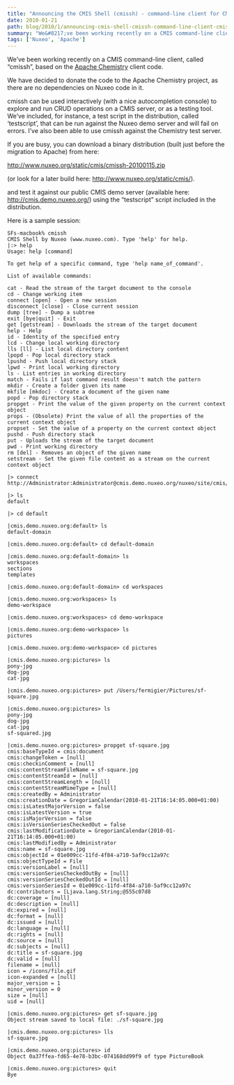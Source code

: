 ```yaml
---
title: "Announcing the CMIS Shell (cmissh) - command-line client for CMIS"
date: 2010-01-21
path: blog/2010/1/announcing-cmis-shell-cmissh-command-line-client-cmis
summary: "We&#8217;ve been working recently on a CMIS command-line client, called &#8220;cmissh&#8221;, based on the Apache Chemistry client code."
tags: ['Nuxeo', 'Apache']
---
```


<p>We&#8217;ve been working recently on a CMIS command-line client, called
&#8220;cmissh&#8221;, based on the <a href="http://incubator.apache.org/chemistry">Apache Chemistry</a>
client code.</p> 
<p>We have decided to donate the code to the Apache Chemistry project, as
there are no dependencies on Nuxeo code in it.</p> 
<p>cmissh can be used interactively (with a nice autocompletion console)
to explore and run CRUD operations on a CMIS server, or as a testing
tool. We&#8217;ve included, for instance, a test script in the distribution,
called &#8216;testscript&#8217;, that can be run against the Nuxeo demo server and
will fail on errors. I&#8217;ve also been able to use cmissh against the
Chemistry test server.</p> 
<p>If you are busy, you can download a binary distribution (built just
before the migration to Apache) from here:</p> 
<p><a href="http://www.nuxeo.org/static/cmis/cmissh-20100115.zip">http://www.nuxeo.org/static/cmis/cmissh-20100115.zip</a></p> 
<p>(or look for a later build here: <a href="http://www.nuxeo.org/static/cmis/">http://www.nuxeo.org/static/cmis/</a>).</p> 
<p>and test it against our public CMIS demo server (available here:
<a href="http://cmis.demo.nuxeo.org/">http://cmis.demo.nuxeo.org/</a>) using the &#8220;testscript&#8221; script included
in the distribution.</p> 
<p>Here is a sample session:</p> 

<pre><code class="prettyprint lang-text">SFs-macbook% cmissh
CMIS Shell by Nuxeo (www.nuxeo.com). Type 'help' for help.
|:&gt; help
Usage: help [command]

To get help of a specific command, type 'help name_of_command'.

List of available commands:

cat - Read the stream of the target document to the console
cd - Change working item
connect [open] - Open a new session
disconnect [close] - Close current session
dump [tree] - Dump a subtree
exit [bye|quit] - Exit
get [getstream] - Downloads the stream of the target document
help - Help
id - Identity of the specified entry
lcd - Change local working directory
lls [ll] - List local directory content
lpopd - Pop local directory stack
lpushd - Push local directory stack
lpwd - Print local working directory
ls - List entries in working directory
match - Fails if last command result doesn't match the pattern
mkdir - Create a folder given its name
mkfile [mkdoc] - Create a document of the given name
popd - Pop directory stack
propget - Print the value of the given property on the current context object
props - (Obsolete) Print the value of all the properties of the current context object
propset - Set the value of a property on the current context object
pushd - Push directory stack
put - Uploads the stream of the target document
pwd - Print working directory
rm [del] - Removes an object of the given name
setstream - Set the given file content as a stream on the current context object

|&gt; connect http://Administrator:Administrator@cmis.demo.nuxeo.org/nuxeo/site/cmis/repository

|&gt; ls
default

|&gt; cd default

|cmis.demo.nuxeo.org:default&gt; ls
default-domain

|cmis.demo.nuxeo.org:default&gt; cd default-domain

|cmis.demo.nuxeo.org:default-domain&gt; ls
workspaces
sections
templates

|cmis.demo.nuxeo.org:default-domain&gt; cd workspaces

|cmis.demo.nuxeo.org:workspaces&gt; ls
demo-workspace

|cmis.demo.nuxeo.org:workspaces&gt; cd demo-workspace

|cmis.demo.nuxeo.org:demo-workspace&gt; ls
pictures

|cmis.demo.nuxeo.org:demo-workspace&gt; cd pictures

|cmis.demo.nuxeo.org:pictures&gt; ls
pony-jpg
dog-jpg
cat-jpg

|cmis.demo.nuxeo.org:pictures&gt; put /Users/fermigier/Pictures/sf-square.jpg 

|cmis.demo.nuxeo.org:pictures&gt; ls
pony-jpg
dog-jpg
cat-jpg
sf-squared.jpg

|cmis.demo.nuxeo.org:pictures&gt; propget sf-square.jpg
cmis:baseTypeId = cmis:document
cmis:changeToken = [null]
cmis:checkinComment = [null]
cmis:contentStreamFileName = sf-square.jpg
cmis:contentStreamId = [null]
cmis:contentStreamLength = [null]
cmis:contentStreamMimeType = [null]
cmis:createdBy = Administrator
cmis:creationDate = GregorianCalendar(2010-01-21T16:14:05.000+01:00)
cmis:isLatestMajorVersion = false
cmis:isLatestVersion = true
cmis:isMajorVersion = false
cmis:isVersionSeriesCheckedOut = false
cmis:lastModificationDate = GregorianCalendar(2010-01-21T16:14:05.000+01:00)
cmis:lastModifiedBy = Administrator
cmis:name = sf-square.jpg
cmis:objectId = 01e009cc-11fd-4f84-a710-5af9cc12a97c
cmis:objectTypeId = File
cmis:versionLabel = [null]
cmis:versionSeriesCheckedOutBy = [null]
cmis:versionSeriesCheckedOutId = [null]
cmis:versionSeriesId = 01e009cc-11fd-4f84-a710-5af9cc12a97c
dc:contributors = [Ljava.lang.String;@555c07d8
dc:coverage = [null]
dc:description = [null]
dc:expired = [null]
dc:format = [null]
dc:issued = [null]
dc:language = [null]
dc:rights = [null]
dc:source = [null]
dc:subjects = [null]
dc:title = sf-square.jpg
dc:valid = [null]
filename = [null]
icon = /icons/file.gif
icon-expanded = [null]
major_version = 1
minor_version = 0
size = [null]
uid = [null]

|cmis.demo.nuxeo.org:pictures&gt; get sf-square.jpg
Object stream saved to local file: ./sf-square.jpg

|cmis.demo.nuxeo.org:pictures&gt; lls
sf-square.jpg

|cmis.demo.nuxeo.org:pictures&gt; id
Object 0a37ffea-fd65-4e78-b3bc-074168dd99f9 of type PictureBook

|cmis.demo.nuxeo.org:pictures&gt; quit
Bye
</code></pre> 
 

